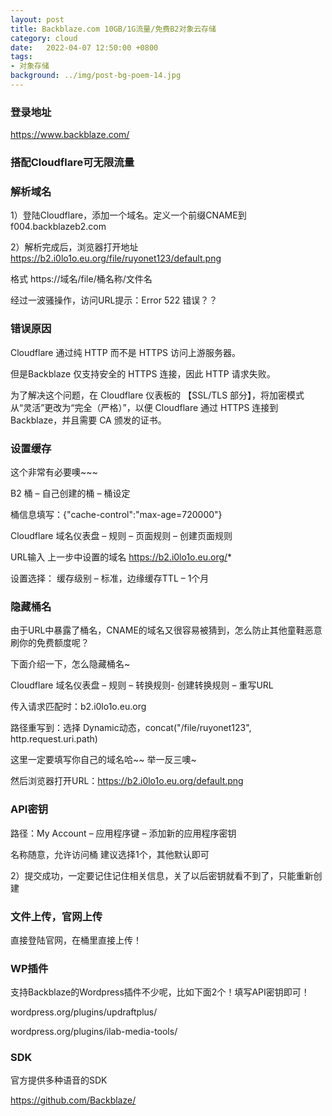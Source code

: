 ```yaml
---
layout: post
title: Backblaze.com 10GB/1G流量/免费B2对象云存储
category: cloud
date:   2022-04-07 12:50:00 +0800
tags:
- 对象存储
background: ../img/post-bg-poem-14.jpg
---
```



### 登录地址<br>
https://www.backblaze.com/

### 搭配Cloudflare可无限流量


### 解析域名
1）登陆Cloudflare，添加一个域名。定义一个前缀CNAME到 f004.backblazeb2.com

2）解析完成后，浏览器打开地址 https://b2.i0lo1o.eu.org/file/ruyonet123/default.png

格式 https://域名/file/桶名称/文件名

经过一波骚操作，访问URL提示：Error 522 错误？？

### 错误原因

Cloudflare 通过纯 HTTP 而不是 HTTPS 访问上游服务器。

但是Backblaze 仅支持安全的 HTTPS 连接，因此 HTTP 请求失败。

为了解决这个问题，在 Cloudflare 仪表板的 【SSL/TLS 部分】，将加密模式从“灵活”更改为“完全（严格）”，以便 Cloudflare 通过 HTTPS 连接到 Backblaze，并且需要 CA 颁发的证书。


### 设置缓存
这个非常有必要噢~~~

B2 桶 – 自己创建的桶 – 桶设定

桶信息填写：{"cache-control":"max-age=720000"}


Cloudflare 域名仪表盘 – 规则 – 页面规则 – 创建页面规则

URL输入 上一步中设置的域名 https://b2.i0lo1o.eu.org/*

设置选择： 缓存级别 – 标准，边缘缓存TTL – 1个月


### 隐藏桶名
由于URL中暴露了桶名，CNAME的域名又很容易被猜到，怎么防止其他童鞋恶意刷你的免费额度呢？

下面介绍一下，怎么隐藏桶名~

Cloudflare 域名仪表盘 – 规则 – 转换规则- 创建转换规则 – 重写URL

传入请求匹配时：b2.i0lo1o.eu.org

路径重写到：选择 Dynamic动态，concat("/file/ruyonet123", http.request.uri.path)

这里一定要填写你自己的域名哈~~ 举一反三噢~

然后浏览器打开URL：https://b2.i0lo1o.eu.org/default.png

### API密钥
路径：My Account – 应用程序键 – 添加新的应用程序密钥

名称随意，允许访问桶 建议选择1个，其他默认即可

2）提交成功，一定要记住记住相关信息，关了以后密钥就看不到了，只能重新创建

### 文件上传，官网上传
直接登陆官网，在桶里直接上传！

### WP插件
支持Backblaze的Wordpress插件不少呢，比如下面2个！填写API密钥即可！

wordpress.org/plugins/updraftplus/

wordpress.org/plugins/ilab-media-tools/

### SDK
官方提供多种语音的SDK

https://github.com/Backblaze/

 